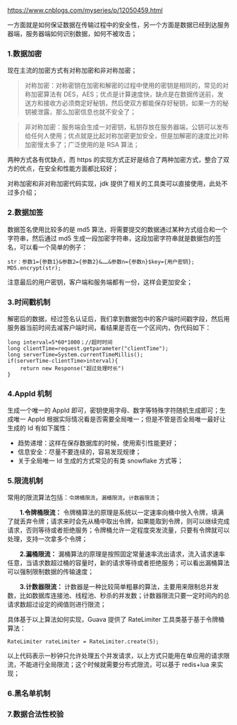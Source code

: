 https://www.cnblogs.com/myseries/p/12050459.html

一方面就是如何保证数据在传输过程中的安全性，另一个方面是数据已经到达服务器端，服务器端如何识别数据，如何不被攻击；

### 1.数据加密

现在主流的加密方式有对称加密和非对称加密；

> 对称加密：对称密钥在加密和解密的过程中使用的密钥是相同的，常见的对称加密算法有 DES，AES；优点是计算速度快，缺点是在数据传送前，发送方和接收方必须商定好秘钥，然后使双方都能保存好秘钥，如果一方的秘钥被泄露，那么加密信息也就不安全了；

> 非对称加密：服务端会生成一对密钥，私钥存放在服务器端，公钥可以发布给任何人使用；优点就是比起对称加密更加安全，但是加解密的速度比对称加密慢太多了；广泛使用的是 RSA 算法；

两种方式各有优缺点，而 https 的实现方式正好是结合了两种加密方式，整合了双方的优点，在安全和性能方面都比较好；

对称加密和非对称加密代码实现，jdk 提供了相关的工具类可以直接使用，此处不过多介绍；

### 2.数据加签

数据签名使用比较多的是 md5 算法，将需要提交的数据通过某种方式组合和一个字符串，然后通过 md5 生成一段加密字符串，这段加密字符串就是数据包的签名，可以看一个简单的例子：

```
str：参数1={参数1}&参数2={参数2}&……&参数n={参数n}$key={用户密钥};
MD5.encrypt(str);
```

注意最后的用户密钥，客户端和服务端都有一份，这样会更加安全；

### 3.时间戳机制

解密后的数据，经过签名认证后，我们拿到数据包中的客户端时间戳字段，然后用服务器当前时间去减客户端时间，看结果是否在一个区间内，伪代码如下：

```
long interval=5*60*1000；//超时时间
long clientTime=request.getparameter("clientTime");
long serverTime=System.currentTimeMillis();
if(serverTime-clientTime>interval){
    return new Response("超过处理时长")
}
```

### 4.AppId 机制

生成一个唯一的 AppId 即可，密钥使用字母、数字等特殊字符随机生成即可；生成唯一 AppId 根据实际情况看是否需要全局唯一；但是不管是否全局唯一最好让生成的 Id 有如下属性：

- 趋势递增：这样在保存数据库的时候，使用索引性能更好；
- 信息安全：尽量不要连续的，容易发现规律；
- 关于全局唯一 Id 生成的方式常见的有类 snowflake 方式等；

### 5.限流机制

常用的限流算法包括：`令牌桶限流`，`漏桶限流`，`计数器限流`；

　　**1.令牌桶限流：** 令牌桶算法的原理是系统以一定速率向桶中放入令牌，填满了就丢弃令牌；请求来时会先从桶中取出令牌，如果能取到令牌，则可以继续完成请求，否则等待或者拒绝服务；令牌桶允许一定程度突发流量，只要有令牌就可以处理，支持一次拿多个令牌；

　　**2.漏桶限流：** 漏桶算法的原理是按照固定常量速率流出请求，流入请求速率任意，当请求数超过桶的容量时，新的请求等待或者拒绝服务；可以看出漏桶算法可以强制限制数据的传输速度；

　　**3.计数器限流：** 计数器是一种比较简单粗暴的算法，主要用来限制总并发数，比如数据库连接池、线程池、秒杀的并发数；计数器限流只要一定时间内的总请求数超过设定的阀值则进行限流；

具体基于以上算法如何实现，Guava 提供了 RateLimiter 工具类基于基于令牌桶算法：

```
RateLimiter rateLimiter = RateLimiter.create(5);
```

以上代码表示一秒钟只允许处理五个并发请求，以上方式只能用在单应用的请求限流，不能进行全局限流；这个时候就需要分布式限流，可以基于 redis+lua 来实现；

### 6.黑名单机制

### 7.数据合法性校验